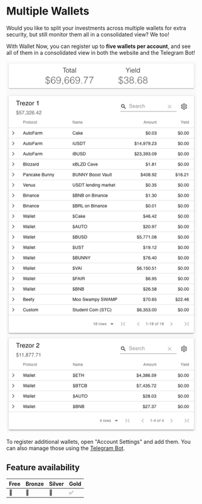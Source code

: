 # Multiple Wallets

Would you like to split your investments across multiple wallets for extra security, but still monitor them all in a consolidated view? We too!

With Wallet Now, you can register up to **five wallets per account**, and see all of them in a consolidated view in both the website and the Telegram Bot!

![](../.gitbook/assets/multiwallets.png)

To register additional wallets, open "Account Settings" and add them. You can also manage those using the [Telegram Bot](telegram-bot.md).

## Feature availability

| Free | Bronze | Silver | Gold |
| :--- | :--- | :--- | :--- |
| 🚫 | 🚫 | 🚫 | ✅ |

